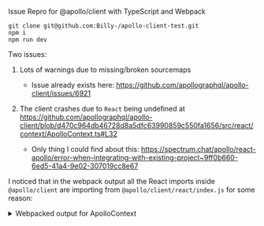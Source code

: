 Issue Repro for @apollo/client with TypeScript and Webpack

```
git clone git@github.com:Billy-/apollo-client-test.git
npm i
npm run dev
```

Two issues:

1. Lots of warnings due to missing/broken sourcemaps
    - Issue already exists here: https://github.com/apollographql/apollo-client/issues/6921

2. The client crashes due to `React` being undefined at https://github.com/apollographql/apollo-client/blob/d470c964db46728d8a5dfc63990859c550fa1656/src/react/context/ApolloContext.ts#L32
    - Only thing I could find about this: https://spectrum.chat/apollo/react-apollo/error-when-integrating-with-existing-project~9ff0b660-6ed5-41a4-9e02-307019cc8e67

I noticed that in the webpack output all the React imports inside `@apollo/client` are importing from `@apollo/client/react/index.js` for some reason:

<details>
<summary>Webpacked output for ApolloContext</summary>

```js

/***/ "../node_modules/@apollo/client/react/context/ApolloContext.js":
/*!*********************************************************************!*\
  !*** ../node_modules/@apollo/client/react/context/ApolloContext.js ***!
  \*********************************************************************/
/*! exports provided: getApolloContext, resetApolloContext */
/***/ (function(module, __webpack_exports__, __webpack_require__) {

"use strict";
__webpack_require__.r(__webpack_exports__);
/* harmony export (binding) */ __webpack_require__.d(__webpack_exports__, "getApolloContext", function() { return getApolloContext; });
/* harmony export (binding) */ __webpack_require__.d(__webpack_exports__, "resetApolloContext", function() { return resetApolloContext; });
/* harmony import */ var react__WEBPACK_IMPORTED_MODULE_0__ = __webpack_require__(/*! react */ "../node_modules/@apollo/client/react/index.js");


var contextSymbol = typeof Symbol === 'function' && Symbol.for ?
    Symbol.for('__APOLLO_CONTEXT__') :
    '__APOLLO_CONTEXT__';
function resetApolloContext() {
    Object.defineProperty(react__WEBPACK_IMPORTED_MODULE_0__["default"], contextSymbol, {
        value: react__WEBPACK_IMPORTED_MODULE_0__["default"].createContext({}),
        enumerable: false,
        configurable: true,
        writable: false,
    });
}
function getApolloContext() {
    if (!react__WEBPACK_IMPORTED_MODULE_0__["default"][contextSymbol]) {
        resetApolloContext();
    }
    return react__WEBPACK_IMPORTED_MODULE_0__["default"][contextSymbol];
}




/***/ }),
```
</details>